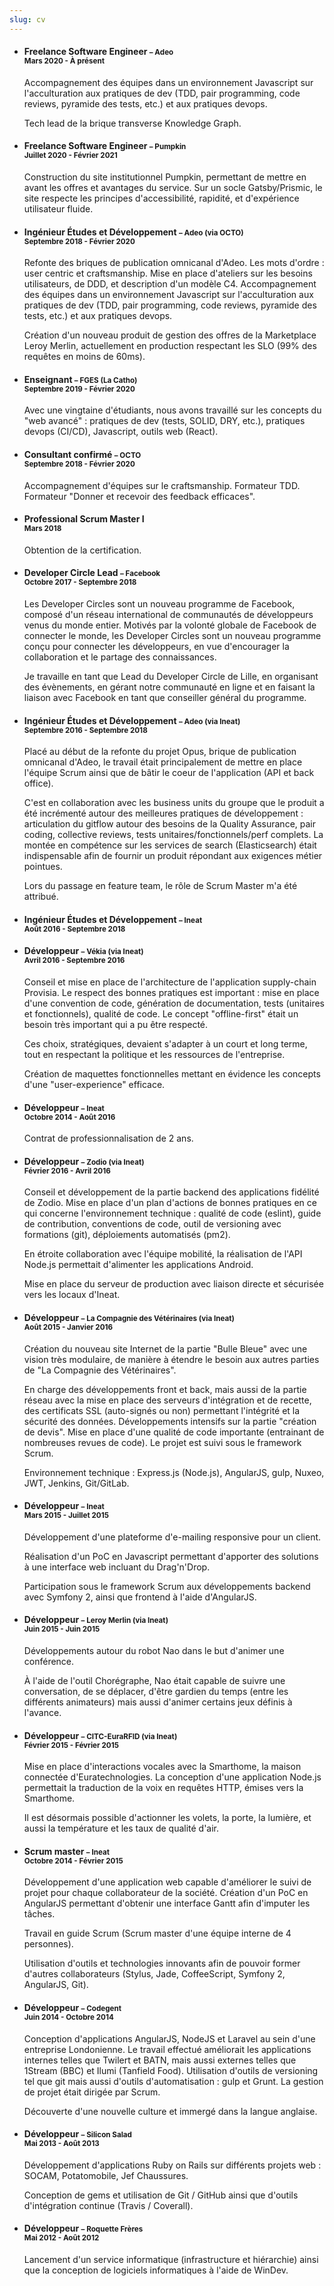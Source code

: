 ```yaml
---
slug: cv
---
```


- #### Freelance Software Engineer <small>– Adeo<br>Mars 2020 - À présent</small>

  Accompagnement des équipes dans un environnement Javascript sur l'acculturation aux pratiques de dev (TDD, pair programming, code reviews, pyramide des tests, etc.) et aux pratiques devops.

  Tech lead de la brique transverse Knowledge Graph.

- #### Freelance Software Engineer <small>– Pumpkin<br>Juillet 2020 - Février 2021</small>

  Construction du site institutionnel Pumpkin, permettant de mettre en avant les offres et avantages du service. Sur un socle Gatsby/Prismic, le site respecte les principes d'accessibilité, rapidité, et d'expérience utilisateur fluide.

- #### Ingénieur Études et Développement <small>– Adeo (via OCTO)<br>Septembre 2018 - Février 2020</small>

  Refonte des briques de publication omnicanal d'Adeo. Les mots d'ordre : user centric et craftsmanship. Mise en place d'ateliers sur les besoins utilisateurs, de DDD, et description d'un modèle C4. Accompagnement des équipes dans un environnement Javascript sur l'acculturation aux pratiques de dev (TDD, pair programming, code reviews, pyramide des tests, etc.) et aux pratiques devops.

  Création d'un nouveau produit de gestion des offres de la Marketplace Leroy Merlin, actuellement en production respectant les SLO (99% des requêtes en moins de 60ms).

- #### Enseignant <small>– FGES (La Catho)<br>Septembre 2019 - Février 2020</small>

  Avec une vingtaine d'étudiants, nous avons travaillé sur les concepts du "web avancé" : pratiques de dev (tests, SOLID, DRY, etc.), pratiques devops (CI/CD), Javascript, outils web (React).

- #### Consultant confirmé <small>– OCTO<br>Septembre 2018 - Février 2020</small>

  Accompagnement d'équipes sur le craftsmanship.
  Formateur TDD.
  Formateur "Donner et recevoir des feedback efficaces".

- #### Professional Scrum Master I <small><br>Mars 2018</small>

  Obtention de la certification.

- #### Developer Circle Lead <small>– Facebook<br>Octobre 2017 - Septembre 2018</small>

  Les Developer Circles sont un nouveau programme de Facebook, composé d'un réseau international de communautés de développeurs venus du monde entier. Motivés par la volonté globale de Facebook de connecter le monde, les Developer Circles sont un nouveau programme conçu pour connecter les développeurs, en vue d'encourager la collaboration et le partage des connaissances.

  Je travaille en tant que Lead du Developer Circle de Lille, en organisant des évènements, en gérant notre communauté en ligne et en faisant la liaison avec Facebook en tant que conseiller général du programme.

- #### Ingénieur Études et Développement <small>– Adeo (via Ineat)<br>Septembre 2016 - Septembre 2018</small>

  Placé au début de la refonte du projet Opus, brique de publication omnicanal d'Adeo, le travail était principalement de mettre en place l'équipe Scrum ainsi que de bâtir le coeur de l'application (API et back office).

  C'est en collaboration avec les business units du groupe que le produit a été incrémenté autour des meilleures pratiques de développement : articulation du gitflow autour des besoins de la Quality Assurance, pair coding, collective reviews, tests unitaires/fonctionnels/perf complets.
  La montée en compétence sur les services de search (Elasticsearch) était indispensable afin de fournir un produit répondant aux exigences métier pointues.

  Lors du passage en feature team, le rôle de Scrum Master m'a été attribué.

- #### Ingénieur Études et Développement <small>– Ineat<br>Août 2016 - Septembre 2018</small>

- #### Développeur <small>– Vékia (via Ineat)<br>Avril 2016 - Septembre 2016</small>

  Conseil et mise en place de l'architecture de l'application supply-chain Provisia. Le respect des bonnes pratiques est important : mise en place d'une convention de code, génération de documentation, tests (unitaires et fonctionnels), qualité de code. Le concept "offline-first" était un besoin très important qui a pu être respecté.

  Ces choix, stratégiques, devaient s'adapter à un court et long terme, tout en respectant la politique et les ressources de l'entreprise.

  Création de maquettes fonctionnelles mettant en évidence les concepts d'une "user-experience" efficace.

- #### Développeur <small>– Ineat<br>Octobre 2014 - Août 2016</small>

  Contrat de professionnalisation de 2 ans.

- #### Développeur <small>– Zodio (via Ineat)<br>Février 2016 - Avril 2016</small>

  Conseil et développement de la partie backend des applications fidélité de Zodio. Mise en place d'un plan d'actions de bonnes pratiques en ce qui concerne l'environnement technique : qualité de code (eslint), guide de contribution, conventions de code, outil de versioning avec formations (git), déploiements automatisés (pm2).

  En étroite collaboration avec l'équipe mobilité, la réalisation de l'API Node.js permettait d'alimenter les applications Android.

  Mise en place du serveur de production avec liaison directe et sécurisée vers les locaux d'Ineat.

- #### Développeur <small>– La Compagnie des Vétérinaires (via Ineat)<br>Août 2015 - Janvier 2016</small>

  Création du nouveau site Internet de la partie "Bulle Bleue" avec une vision très modulaire, de manière à étendre le besoin aux autres parties de "La Compagnie des Vétérinaires".

  En charge des développements front et back, mais aussi de la partie réseau avec la mise en place des serveurs d'intégration et de recette, des certificats SSL (auto-signés ou non) permettant l'intégrité et la sécurité des données. Développements intensifs sur la partie "création de devis". Mise en place d'une qualité de code importante (entrainant de nombreuses revues de code).
  Le projet est suivi sous le framework Scrum.

  Environnement technique : Express.js (Node.js), AngularJS, gulp, Nuxeo, JWT, Jenkins, Git/GitLab.

- #### Développeur <small>– Ineat<br>Mars 2015 - Juillet 2015</small>

  Développement d'une plateforme d'e-mailing responsive pour un client.

  Réalisation d'un PoC en Javascript permettant d'apporter des solutions à une interface web incluant du Drag'n'Drop.

  Participation sous le framework Scrum aux développements backend avec Symfony 2, ainsi que frontend à l'aide d'AngularJS.

- #### Développeur <small>– Leroy Merlin (via Ineat)<br>Juin 2015 - Juin 2015</small>

  Développements autour du robot Nao dans le but d'animer une conférence.

  À l'aide de l'outil Chorégraphe, Nao était capable de suivre une conversation, de se déplacer, d'être gardien du temps (entre les différents animateurs) mais aussi d'animer certains jeux définis à l'avance.

- #### Développeur <small>– CITC-EuraRFID (via Ineat)<br>Février 2015 - Février 2015</small>

  Mise en place d'interactions vocales avec la Smarthome, la maison connectée d'Euratechnologies.
  La conception d'une application Node.js permettait la traduction de la voix en requêtes HTTP, émises vers la Smarthome.

  Il est désormais possible d'actionner les volets, la porte, la lumière, et aussi la température et les taux de qualité d'air.

- #### Scrum master <small>– Ineat<br>Octobre 2014 - Février 2015</small>

  Développement d'une application web capable d'améliorer le suivi de projet pour chaque collaborateur de la société. Création d'un PoC en AngularJS permettant d'obtenir une interface Gantt afin d'imputer les tâches.

  Travail en guide Scrum (Scrum master d'une équipe interne de 4 personnes).

  Utilisation d'outils et technologies innovants afin de pouvoir former d'autres collaborateurs (Stylus, Jade, CoffeeScript, Symfony 2, AngularJS, Git).

- #### Développeur <small>– Codegent<br>Juin 2014 - Octobre 2014</small>

  Conception d'applications AngularJS, NodeJS et Laravel au sein d'une entreprise Londonienne. Le travail effectué améliorait les applications internes telles que Twilert et BATN, mais aussi externes telles que 1Stream (BBC) et Ilumi (Tanfield Food). Utilisation d'outils de versioning tel que git mais aussi d'outils d'automatisation : gulp et Grunt. La gestion de projet était dirigée par Scrum.

  Découverte d'une nouvelle culture et immergé dans la langue anglaise.

- #### Développeur <small>– Silicon Salad<br>Mai 2013 - Août 2013</small>

  Développement d'applications Ruby on Rails sur différents projets web : SOCAM, Potatomobile, Jef Chaussures.

  Conception de gems et utilisation de Git / GitHub ainsi que d'outils d'intégration continue (Travis / Coverall).

- #### Développeur <small>– Roquette Frères<br>Mai 2012 - Août 2012</small>
  Lancement d'un service informatique (infrastructure et hiérarchie) ainsi que la conception de logiciels informatiques à l'aide de WinDev.
